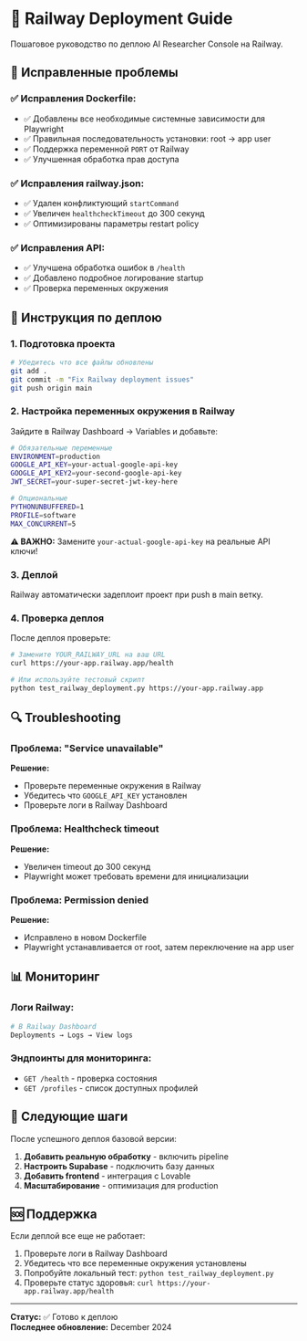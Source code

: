 # 🚂 Railway Deployment Guide

Пошаговое руководство по деплою AI Researcher Console на Railway.

## 🔧 Исправленные проблемы

### ✅ Исправления Dockerfile:
- ✅ Добавлены все необходимые системные зависимости для Playwright
- ✅ Правильная последовательность установки: root → app user
- ✅ Поддержка переменной `PORT` от Railway
- ✅ Улучшенная обработка прав доступа

### ✅ Исправления railway.json:
- ✅ Удален конфликтующий `startCommand`
- ✅ Увеличен `healthcheckTimeout` до 300 секунд
- ✅ Оптимизированы параметры restart policy

### ✅ Исправления API:
- ✅ Улучшена обработка ошибок в `/health`
- ✅ Добавлено подробное логирование startup
- ✅ Проверка переменных окружения

## 🚀 Инструкция по деплою

### 1. Подготовка проекта

```bash
# Убедитесь что все файлы обновлены
git add .
git commit -m "Fix Railway deployment issues"
git push origin main
```

### 2. Настройка переменных окружения в Railway

Зайдите в Railway Dashboard → Variables и добавьте:

```bash
# Обязательные переменные
ENVIRONMENT=production
GOOGLE_API_KEY=your-actual-google-api-key
GOOGLE_API_KEY2=your-second-google-api-key
JWT_SECRET=your-super-secret-jwt-key-here

# Опциональные
PYTHONUNBUFFERED=1
PROFILE=software
MAX_CONCURRENT=5
```

**⚠️ ВАЖНО:** Замените `your-actual-google-api-key` на реальные API ключи!

### 3. Деплой

Railway автоматически задеплоит проект при push в main ветку.

### 4. Проверка деплоя

После деплоя проверьте:

```bash
# Замените YOUR_RAILWAY_URL на ваш URL
curl https://your-app.railway.app/health

# Или используйте тестовый скрипт
python test_railway_deployment.py https://your-app.railway.app
```

## 🔍 Troubleshooting

### Проблема: "Service unavailable" 
**Решение:** 
- Проверьте переменные окружения в Railway
- Убедитесь что `GOOGLE_API_KEY` установлен
- Проверьте логи в Railway Dashboard

### Проблема: Healthcheck timeout
**Решение:**
- Увеличен timeout до 300 секунд
- Playwright может требовать времени для инициализации

### Проблема: Permission denied
**Решение:**
- Исправлено в новом Dockerfile
- Playwright устанавливается от root, затем переключение на app user

## 📊 Мониторинг

### Логи Railway:
```bash
# В Railway Dashboard
Deployments → Logs → View logs
```

### Эндпоинты для мониторинга:
- `GET /health` - проверка состояния
- `GET /profiles` - список доступных профилей

## 🎯 Следующие шаги

После успешного деплоя базовой версии:

1. **Добавить реальную обработку** - включить pipeline
2. **Настроить Supabase** - подключить базу данных  
3. **Добавить frontend** - интеграция с Lovable
4. **Масштабирование** - оптимизация для production

## 🆘 Поддержка

Если деплой все еще не работает:

1. Проверьте логи в Railway Dashboard
2. Убедитесь что все переменные окружения установлены
3. Попробуйте локальный тест: `python test_railway_deployment.py`
4. Проверьте статус здоровья: `curl https://your-app.railway.app/health`

---

**Статус:** ✅ Готово к деплою  
**Последнее обновление:** December 2024
